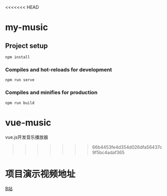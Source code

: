 <<<<<<< HEAD
# my-music

## Project setup
```
npm install
```

### Compiles and hot-reloads for development
```
npm run serve
```

### Compiles and minifies for production
```
npm run build
```

# vue-music
vue.js开发音乐播放器
>>>>>>> 66b4453fe4d354d026dfa56437c9f5bc4adaf365

# 项目演示视频地址
[B站](https://www.bilibili.com/video/av88538616)
